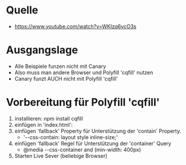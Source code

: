 
# Quelle 
- https://www.youtube.com/watch?v=WKIzq6vcO3s

# Ausgangslage
- Alle Beispiele funzen nicht mit Canary
- Also muss man andere Browser und Polyfill 'cqfill' nutzen
- Canary funzt AUCH nicht mit Polyfill 'cqfill' 

# Vorbereitung für Polyfill 'cqfill'
1. installieren: npm install cqfill 
2. einfügen in 'index.html': <script src="https://unpkg.com/cqfill"></script>
3. einfügen 'fallback' Property für Unterstützung der 'contain' Property. 
   -  '--css-contain: layout style inline-size;'
4. einfügen 'fallback' Regel für Unterstützung der 'container' Query
   - @media --css-container and (min-width: 400px)
5. Starten Live Sever (beliebige Browser)  

